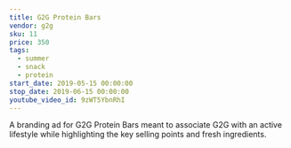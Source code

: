 ```yaml
---
title: G2G Protein Bars
vendor: g2g
sku: 11
price: 350
tags:
  - summer
  - snack
  - protein
start_date: 2019-05-15 00:00:00
stop_date: 2019-06-15 00:00:00
youtube_video_id: 9zWT5YbnRhI
---
```


A branding ad for G2G Protein Bars meant to associate G2G with an active lifestyle while highlighting the key selling points and fresh ingredients.